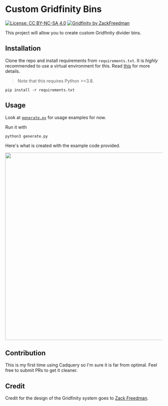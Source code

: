 # Custom Gridfinity Bins

[![License: CC BY-NC-SA 4.0](https://img.shields.io/badge/License-CC_BY--NC--SA_4.0-lightgrey.svg)](https://creativecommons.org/licenses/by-nc-sa/4.0/) [![Gridfinity by ZackFreedman](https://img.shields.io/badge/Gridfinity-by%20ZackFreedman-blue)](https://thangs.com/designer/ZackFreedman/3d-model/Gridfinity%20Divider%20Bins-60721)

This project will allow you to create custom Gridfinity divider bins.


## Installation

Clone the repo and install requirements from `requirements.txt`. It is _highly_ recommended to use a virtual environment for this. Read [this](https://realpython.com/python-virtual-environments-a-primer/) for more details.

> Note that this requires Python >=3.8.

```
pip install -r requirements.txt
```

## Usage

Look at [`generate.py`](generate.py) for usage examples for now.

Run it with

```
python3 generate.py
```

Here's what is created with the example code provided.

<img src="https://user-images.githubusercontent.com/17362324/179425965-b180a8d0-a00b-4b6a-a350-88f2f1542fde.png" width="600"/>


## Contribution

This is my first time using Cadquery so I'm sure it is far from optimal. Feel free to submit PRs to get it cleaner.

## Credit

Credit for the design of the Gridfinity system goes to [Zack Freedman](https://www.youtube.com/c/ZackFreedman).
